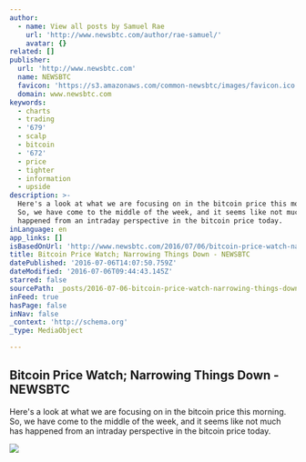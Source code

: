 ```yaml
---
author:
  - name: View all posts by Samuel Rae
    url: 'http://www.newsbtc.com/author/rae-samuel/'
    avatar: {}
related: []
publisher:
  url: 'http://www.newsbtc.com'
  name: NEWSBTC
  favicon: 'https://s3.amazonaws.com/common-newsbtc/images/favicon.ico'
  domain: www.newsbtc.com
keywords:
  - charts
  - trading
  - '679'
  - scalp
  - bitcoin
  - '672'
  - price
  - tighter
  - information
  - upside
description: >-
  Here's a look at what we are focusing on in the bitcoin price this morning.
  So, we have come to the middle of the week, and it seems like not much has
  happened from an intraday perspective in the bitcoin price today.
inLanguage: en
app_links: []
isBasedOnUrl: 'http://www.newsbtc.com/2016/07/06/bitcoin-price-watch-narrowing-things/'
title: Bitcoin Price Watch; Narrowing Things Down - NEWSBTC
datePublished: '2016-07-06T14:07:50.759Z'
dateModified: '2016-07-06T09:44:43.145Z'
starred: false
sourcePath: _posts/2016-07-06-bitcoin-price-watch-narrowing-things-down-newsbtc.md
inFeed: true
hasPage: false
inNav: false
_context: 'http://schema.org'
_type: MediaObject

---
```

<article style=""><h1>Bitcoin Price Watch; Narrowing Things Down - NEWSBTC</h1><p>Here's a look at what we are focusing on in the bitcoin price this morning. So, we have come to the middle of the week, and it seems like not much has happened from an intraday perspective in the bitcoin price today.</p><img src="http://s3.amazonaws.com/main-newsbtc-images/2016/07/06101824/Screen-Shot-2016-07-06-at-11.15.03.png" /></article>
